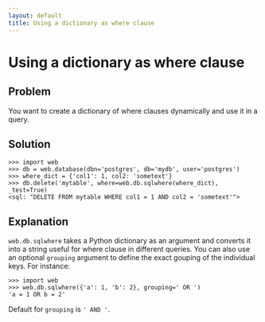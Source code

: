 ```yaml
---
layout: default
title: Using a dictionary as where clause
---
```


# Using a dictionary as where clause

Problem
-------

You want to create a dictionary of where clauses dynamically and use it in a query.

Solution
--------

    >>> import web
    >>> db = web.database(dbn='postgres', db='mydb', user='postgres')
    >>> where_dict = {'col1': 1, col2: 'sometext'}
    >>> db.delete('mytable', where=web.db.sqlwhere(where_dict), _test=True)
    <sql: "DELETE FROM mytable WHERE col1 = 1 AND col2 = 'sometext'">

    

Explanation
-----------

`web.db.sqlwhere` takes a Python dictionary as an argument and converts it into a string useful for where clause in different queries. You can also use an optional `grouping` argument to define the exact gouping of the individual keys. For instance:

    >>> import web
    >>> web.db.sqlwhere({'a': 1, 'b': 2}, grouping=' OR ')
    'a = 1 OR b = 2'

Default for `grouping` is `' AND '`.